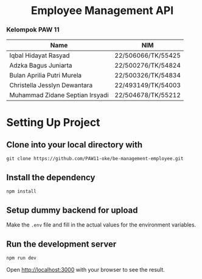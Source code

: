<h1 align="center">
  Employee Management API
</h1>

### Kelompok PAW 11
| Name                            | NIM                |
| ------------------------------- | ------------------ |
| Iqbal Hidayat Rasyad            | 22/506066/TK/55425 |
| Adzka Bagus Juniarta            | 22/500276/TK/54824 |
| Bulan Aprilia Putri Murela      | 22/500326/TK/54834 |
| Christella Jesslyn Dewantara    | 22/493149/TK/54003 |
| Muhammad Zidane Septian Irsyadi | 22/504678/TK/55212 |


# Setting Up Project

## Clone into your local directory with 
```
git clone https://github.com/PAW11-oke/be-management-employee.git
```

## Install the dependency
```
npm install
```

## Setup dummy backend for upload
Make the `.env` file and fill in the actual values for the environment variables.

## Run the development server

```bash
npm run dev
```

Open [http://localhost:3000](http://localhost:3000) with your browser to see the result.